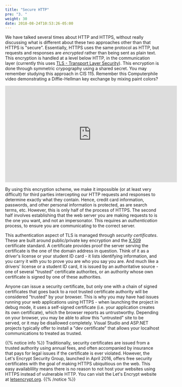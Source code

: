 ```yaml
---
title: "Secure HTTP"
pre: "3. "
weight: 30
date: 2018-08-24T10:53:26-05:00
---
```


We have talked several times about HTTP and HTTPS, without really discussing what is different about these two approaches other than that HTTPS is "secure".  Essentially, HTTPS uses the same protocol as HTTP, but requests and responses are _encrypted_ rather than being sent as plain text.  This encryption is handled at a level below HTTP, in the communication layer (currently this uses [TLS - Transport Layer Security](https://en.wikipedia.org/wiki/Transport_Layer_Security)).  This encryption is done through symmetric crypography using a shared secret.  You may remember studying this approach in CIS 115.  Remember this Computerphile video demonstrating a Diffie-Hellman key exchange by mixing paint colors?

<iframe width="560" height="315" src="https://www.youtube.com/embed/NmM9HA2MQGI" frameborder="0" allow="accelerometer; autoplay; clipboard-write; encrypted-media; gyroscope; picture-in-picture" allowfullscreen></iframe>

By using this encryption scheme, we make it impossible (or at least very difficult) for third parties intercepting our HTTP requests and responses to determine exactly what they contain.  Hence, credit card information, passwords, and other personal information is protected, as are search terms, etc.  However, this is only half of the process of HTTPS.  The second half involves establishing that the web server you are making requests to is the one you want, and not an impersonator.  This requires an _authentication_ process, to ensure you are communicating to the correct server.

This authentication aspect of TLS is managed through _security certificates_.  These are built around public/private key encryption and the [X.509](https://en.wikipedia.org/wiki/X.509) certificate standard.  A certificate provides proof the server serving the certificate is the one of the domain address in question.  Think of it as a driver's license or your student ID card - it lists identifying information, and you carry it with you to prove you are who you say you are.  And much like a drivers' license or a student ID card, it is issued by an authoritative source - one of several "trusted" certificate authorites, or an authority whose own certificate is signed by one of these authorities.

Anyone can issue a security certificate, but only one with a chain of signed certificates that goes back to a root trusted certificate authority will be considered "trusted" by your browser.  This is why you may have had issues running your web applications using HTTPS - when launching the project in debug mode, it uses a self-signed certificate (i.e. your application creates its own certificate), which the browser reports as untrustworthy.  Depending on your browser, you may be able to allow this "untrusted" site to be served, or it may be disallowed completely.  Visual Studio and ASP.NET projects typically offer to install a "dev certificate" that allows your localhost communications to treated as trusted.

{{% notice info %}}
Traditionally, security certificates are issued from a trusted authority using annual fees, and often accompanied by insurance that pays for legal issues if the certificate is ever violated.  However, the Let's Encrypt Security Group, launched in April 2016, offers free security certificates with the goal of making HTTPS ubiquitious on the web.  This easy availablility means there is no reason to not host your websites using HTTPS instead of vulnerable HTTP.  You can visit the Let's Encrypt website at [letsencrypt.org](https://letsencrypt.org/).
{{% /notice %}}